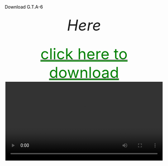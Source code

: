 <html>
<head>
	<title>f.s.</title>
</head>



<body  background="Screenshot 2024-05-07 192830.png" height="300>
        <center><h1><font size="120"><font color="black">Download G.T.A-6</font></font></h1></center>
        <center><h6><font size="10"><font color="#ff90f9"></font>Here</font></h6></center>
<center><a href="https://bulbuwad.github.io/download-g.t.a.-vi/"><font size="15"><font color="green"><u>click here to download</u></font></font></a></center>
 <center><video controls src="videoplayback (1).mp4" width="500"><center>
</body>
</html>
